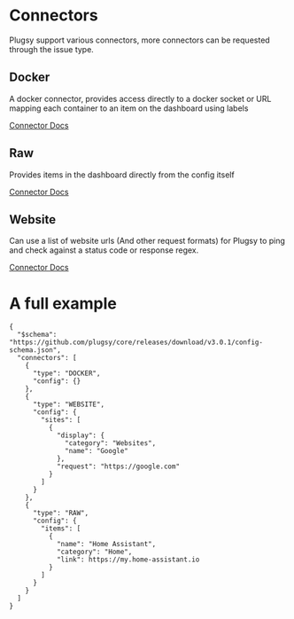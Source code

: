 # Connectors

Plugsy support various connectors, more connectors can be requested through the issue type.

## Docker

A docker connector, provides access directly to a docker socket or URL mapping each container to an item on the dashboard using labels

[Connector Docs](connectors/docker.md)

## Raw

Provides items in the dashboard directly from the config itself

[Connector Docs](connectors/raw.md)

## Website

Can use a list of website urls (And other request formats) for Plugsy to ping and check against a status code or response regex.

[Connector Docs](connectors/website.md)

# A full example

```
{
  "$schema": "https://github.com/plugsy/core/releases/download/v3.0.1/config-schema.json",
  "connectors": [
    {
      "type": "DOCKER",
      "config": {}
    },
    {
      "type": "WEBSITE",
      "config": {
        "sites": [
          {
            "display": {
              "category": "Websites",
              "name": "Google"
            },
            "request": "https://google.com"
          }
        ]
      }
    },
    {
      "type": "RAW",
      "config": {
        "items": [
          {
            "name": "Home Assistant",
            "category": "Home",
            "link": https://my.home-assistant.io
          }
        ]
      }
    }
  ]
}
```
